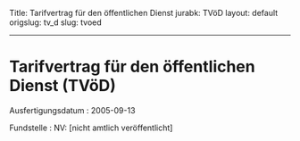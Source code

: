 Title: Tarifvertrag für den öffentlichen Dienst
jurabk: TVöD
layout: default
origslug: tv_d
slug: tvoed

---

# Tarifvertrag für den öffentlichen Dienst (TVöD)

Ausfertigungsdatum
:   2005-09-13

Fundstelle
:   NV: [nicht amtlich veröffentlicht]

